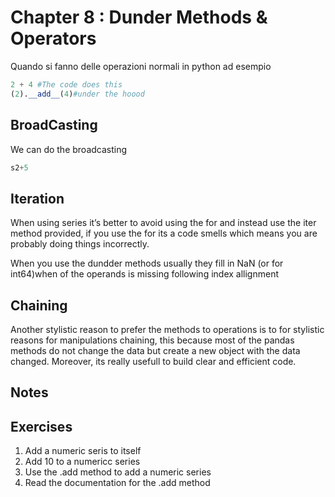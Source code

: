 # Chapter 8 : Dunder Methods & Operators

Quando si fanno delle operazioni normali in python ad esempio 

```python
2 + 4 #The code does this 
(2).__add__(4)#under the hoood 
```

## BroadCasting

We can do the broadcasting 

```python
s2+5
```

## Iteration

When using series it’s better to avoid using the for and instead use the iter method provided, if you use the for its a code smells which means you are probably doing things incorrectly.

When you use the dundder methods usually they fill in NaN (or <NA>for int64)when of the operands is missing following index allignment

## Chaining

Another stylistic reason to prefer the methods to operations is to for stylistic reasons for manipulations chaining, this because most of the pandas methods do not change the data but create a new object with the data changed. Moreover, its really usefull to build clear and efficient code.

## Notes


## Exercises 

1. Add a numeric seris to itself
2. Add 10 to a numericc series
3. Use the .add method to add a numeric series
4. Read the documentation for the .add method
